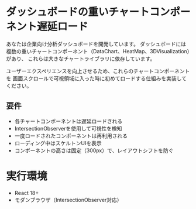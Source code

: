 # ダッシュボードの重いチャートコンポーネント遅延ロード

あなたは企業向け分析ダッシュボードを開発しています。
ダッシュボードには複数の重いチャートコンポーネント（DataChart、HeatMap、3DVisualization）があり、
これらは大きなチャートライブラリに依存しています。

ユーザーエクスペリエンスを向上させるため、これらのチャートコンポーネントを
画面スクロールで可視領域に入った時に初めてロードする仕組みを実装してください。

## 要件
- 各チャートコンポーネントは遅延ロードされる
- IntersectionObserverを使用して可視性を検知
- 一度ロードされたコンポーネントは再利用される
- ローディング中はスケルトンUIを表示
- コンポーネントの高さは固定（300px）で、レイアウトシフトを防ぐ

# 実行環境
- React 18+
- モダンブラウザ（IntersectionObserver対応）